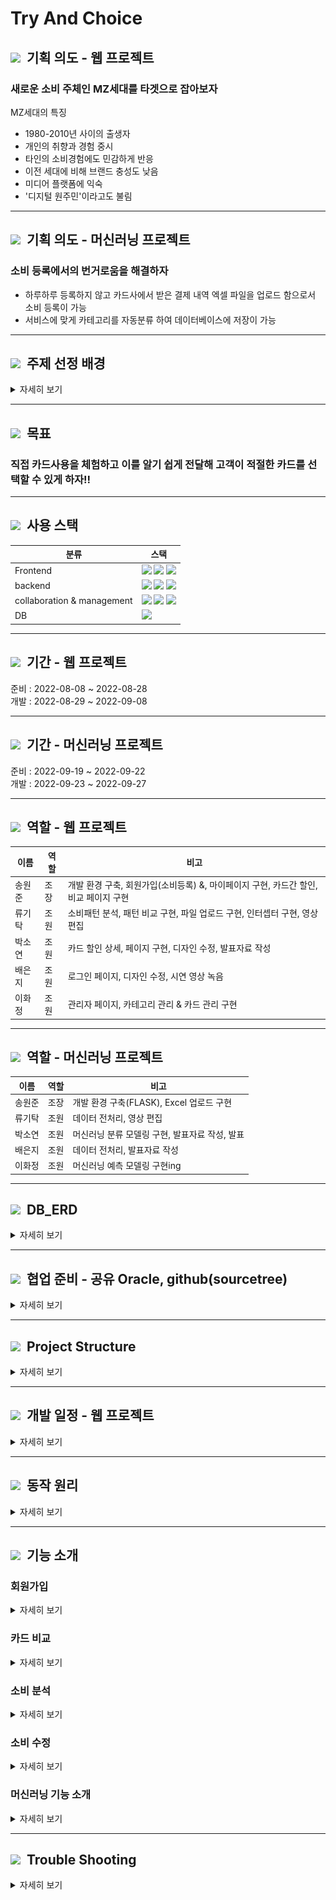 # Try And Choice
<!-- ## <img src="https://cdn-icons-png.flaticon.com/512/4394/4394574.png" width="23"> &nbsp; <strong>목차</strong>
---
1. [기획 의도](#b새로운-소비-주체인-mz세대를-타겟으로-잡아보자b)
2. [주제선정 배경](#img-srchttpscdn-icons-pngflaticoncom51228592859734png-width23-nbspstrong주제-선정-배경strong)
3. [목표](#img-srchttpscdn-icons-pngflaticoncom51232143214721png-width23-nbspstrong목표strong)
4. [사용 스택](#img-srchttpscdn-icons-pngflaticoncom512591591576png-width23-nbspstrong기간strong)
5. [기간](#img-srchttpscdn-icons-pngflaticoncom512591591576png-width23-nbspstrong기간strong)
6. [역할](#img-srchttpscdn-icons-pngflaticoncom51265966596902png-width23-nbspstrong역할strong)
7. [DB_ERD](#img-srchttpscdn-icons-pngflaticoncom512689689319png-width23-nbspstrongdberdstrong)
8. [협업 준비 - 공유 Oracle, github(sourcetree)](#img-srchttpscdn-icons-pngflaticoncom512689689319png-width23-nbspstrong협업-준비---공유-oracle-githubsourcetreestrong)
9. [Project Structure](#img-srchttpscdn-icons-pngflaticoncom512645645979png-width23-nbspstrongproject-structurestrong)
10. [개발 일정](#img-srchttpscdn-icons-pngflaticoncom512771771496png-width23-nbspstrong개발-일정strong)
11. [동작 원리](#img-srchttpscdn-icons-pngflaticoncom512762762620png-width23-nbspstrong동작-원리strong)
12. [기능 소개](#img-srchttpscdn-icons-pngflaticoncom51227252725783png-width23-nbspstrong기능-소개strong)
13. [오류 해결](#img-srchttpscdn-icons-pngflaticoncom512807807241png-width23-nbspstrong오류-해결strong) -->
## <img src="https://cdn-icons-png.flaticon.com/512/1436/1436664.png" width="23"> &nbsp;<strong>기획 의도 - 웹 프로젝트</strong>
### <b>새로운 소비 주체인 MZ세대를 타겟으로 잡아보자</b>
MZ세대의 특징
- 1980-2010년 사이의 출생자
- 개인의 취향과 경험 중시
- 타인의 소비경험에도 민감하게 반응
- 이전 세대에 비해 브랜드 충성도 낮음
- 미디어 플랫폼에 익숙
- '디지털 원주민'이라고도 불림

---
## <img src="https://cdn-icons-png.flaticon.com/512/1436/1436664.png" width="23"> &nbsp;<strong>기획 의도 - 머신러닝 프로젝트</strong>
### <b>소비 등록에서의 번거로움을 해결하자</b>

- 하루하루 등록하지 않고 카드사에서 받은 결제 내역 엑셀 파일을 업로드 함으로서 소비 등록이 가능
- 서비스에 맞게 카테고리를 자동분류 하여 데이터베이스에 저장이 가능

---
## <img src="https://cdn-icons-png.flaticon.com/512/1012/1012248.png" width="23"> &nbsp;<strong>주제 선정 배경</strong>

<details>
  <summary>자세히 보기</summary>


### <b>BNK 부산은행의 부족한 점</b>
![bnkhome](./readme_img/bnkhome.png)<!-- 경로 재지정 필요 -->
- 생애주기별, 고객별 추천 상품을 제안하고 있지만
- 개개인의 라이프 스타일이나 소비 패턴에 딱 맞는 추천은 제공하고 있지 않다

![bnkhome_card](./readme_img/bnkhome_card.png)
<!-- 경로 재지정 필요 -->
- 카드 비교 탭에서 볼 수 있는 화면
- 카드 비교가 가능하지만 텍스트 위주여서 한눈에 알아보긴 어렵다

### <b>타 서비스의 부족한 점</b>
![bnkhome_card_gorilla](./readme_img/bnkhome_card_gorilla.png)
<!-- 경로 재지정 필요 -->
### CARD GORILLA (카드 고릴라)
- 카드 혜택 비교 사이트
- 카드 선호 순위를 중점으로 보여준다
- 카드 비교가 가능하지만 텍스트 위주

</details>

---

## <img src="https://cdn-icons-png.flaticon.com/512/860/860511.png" width="23"> &nbsp;<strong>목표</strong>
### 직접 카드사용을 체험하고 이를 알기 쉽게 전달해 고객이 적절한 카드를 선택할 수 있게 하자!!

---
## <img src="https://cdn-icons-png.flaticon.com/512/2444/2444286.png" width="23"> &nbsp;<strong>사용 스택</strong>

|분류|스택|
|---|---|
|Frontend|<img src="https://img.shields.io/badge/css-1572B6?style=flat-square&logo=css3&logoColor=white"/>&nbsp;<img src="https://img.shields.io/badge/javascript-F7DF1E?style=flat-square&logo=JavaScript&logoColor=black">&nbsp;<img src="https://img.shields.io/badge/bootstrap-7952B3?style=flat-square&logo=Bootstrap&logoColor=white">||
|backend|<img src="https://img.shields.io/badge/Spring-6DB33F?style=flat-square&logo=Spring&logoColor=white"/>&nbsp;<img src="https://img.shields.io/badge/swagger-85EA2D?style=flat-square&logo=Swagger&logoColor=black"/>&nbsp;<img src="https://img.shields.io/badge/flask-000000?style=flat-square&logo=Flask&logoColor=white"/>|spring - 2.7.3|
|collaboration & management|<img src="https://img.shields.io/badge/git-F05032?style=flat-square&logo=Git&logoColor=white"/>&nbsp;<img src="https://img.shields.io/badge/github-181717?style=flat-square&logo=GitHub&logoColor=white"/>&nbsp;<img src="https://img.shields.io/badge/notion-000000?style=flat-square&logo=Notion&logoColor=white">||
|DB|<img src="https://img.shields.io/badge/oracle-F80000?style=flat-square&logo=Oracle&logoColor=white">||
---
## <img src="https://cdn-icons-png.flaticon.com/512/591/591576.png" width="23"> &nbsp;<strong>기간 - 웹 프로젝트</strong>
준비 : 2022-08-08 ~ 2022-08-28<br>
개발 : 2022-08-29 ~ 2022-09-08

---

## <img src="https://cdn-icons-png.flaticon.com/512/591/591576.png" width="23"> &nbsp;<strong>기간 - 머신러닝 프로젝트</strong>
준비 : 2022-09-19 ~ 2022-09-22<br>
개발 : 2022-09-23 ~ 2022-09-27

---
## <img src="https://cdn-icons-png.flaticon.com/512/6596/6596902.png" width="23"> &nbsp;<strong>역할 - 웹 프로젝트</strong>
|이름|역할|비고|
|---|---|---|
|송원준|조장|개발 환경 구축, 회원가입(소비등록) &, 마이페이지 구현, 카드간 할인, 비교 페이지 구현|
|류기탁|조원|소비패턴 분석, 패턴 비교 구현, 파일 업로드 구현, 인터셉터 구현, 영상 편집|
|박소연|조원|카드 할인 상세, 페이지 구현, 디자인 수정, 발표자료 작성|
|배은지|조원|로그인 페이지, 디자인 수정, 시연 영상 녹음|
|이화정|조원|관리자 페이지, 카테고리 관리 & 카드 관리 구현|

---

## <img src="https://cdn-icons-png.flaticon.com/512/6596/6596902.png" width="23"> &nbsp;<strong>역할 - 머신러닝 프로젝트</strong>
|이름|역할|비고|
|---|---|---|
|송원준|조장|개발 환경 구축(FLASK), Excel 업로드 구현|
|류기탁|조원|데이터 전처리, 영상 편집|
|박소연|조원|머신러닝 분류 모델링 구현, 발표자료 작성, 발표|
|배은지|조원|데이터 전처리, 발표자료 작성|
|이화정|조원|머신러닝 예측 모델링 구현ing|

---
## <img src="https://cdn-icons-png.flaticon.com/512/138/138932.png" width="23"> &nbsp;<strong>DB_ERD</strong>

<details>
  <summary>자세히 보기</summary>

![DB_ERD](./readme_img/DB_ERD.png)

</details>

---
## <img src="https://cdn-icons-png.flaticon.com/512/1534/1534938.png" width="23"> &nbsp;<strong>협업 준비 - 공유 Oracle, github(sourcetree)</strong>

<details>
  <summary>자세히 보기</summary>

<img src="https://img.shields.io/badge/oracle-F80000?style=flat-square&logo=Oracle&logoColor=white">

![oracle_cloud](./readme_img/oracle_cloud.png)
<br><br>
<img src="https://img.shields.io/badge/sourcetree-0052CC?style=flat-square&logo=Sourcetree&logoColor=white">

![sourcetree](./readme_img/sourcetree.png)

</details>

---

## <img src="https://cdn-icons-png.flaticon.com/512/645/645979.png" width="23"> &nbsp;<strong>Project Structure</strong>

<details>
  <summary>자세히 보기</summary>

![project_structure](./readme_img/project_structure.png)

</details>

---

## <img src="https://cdn-icons-png.flaticon.com/512/771/771496.png" width="23"> &nbsp;<strong>개발 일정 - 웹 프로젝트</strong>

<details>
  <summary>자세히 보기</summary>

![schedule](./readme_img/schedule.png)

---

## <img src="https://cdn-icons-png.flaticon.com/512/771/771496.png" width="23"> &nbsp;<strong>개발 일정 - 머신러닝 프로젝트</strong>

![schedule2](./readme_img/schedule2.png)

</details>

---

## <img src="https://cdn-icons-png.flaticon.com/512/675/675780.png" width="23"> &nbsp;<strong>동작 원리</strong>

<details>
  <summary>자세히 보기</summary>

![principle](./readme_img/principle.png)

---


## <img src="https://cdn-icons-png.flaticon.com/512/675/675780.png" width="23"> &nbsp;<strong>동작 원리</strong>

![principle](./readme_img/principle2.png)

</details>

---

## <img src="https://cdn-icons-png.flaticon.com/512/824/824956.png" width="23"> &nbsp;<strong>기능 소개</strong>
### <b>회원가입</b>

<details>
  <summary>자세히 보기</summary>
1. 개인 정보 등록

![membership1](./readme_img/membership1.png)

2. 카드 정보 등록
- 사용할 카드를 선택

![membership2](./readme_img/membership2.png)


3. 회원 가입 완료 후 소비 정도 입력 창 클릭!

![membership3](./readme_img/membership3.png)

4. 달력에 소비 내역 자유롭게 입력 가능

![membership4](./readme_img/membership4.gif)

</details>

### <b>카드 비교</b>

<details>
  <summary>자세히 보기</summary>
CARD 클릭

![header_card](./readme_img/header_card.png)


1. 체험할 카드 선택하기
- 메인화면에서 체험해보고 싶은 카드 클릭

![card0](./readme_img/card0.png)


2. 선택한 카드 체험하기
- 체험해보고자 하는 카드의 정보와 본인의 소비 내역 간략히 소개

![card1](./readme_img/card1.png)


3. 선택한 카드와 내 카드 비교 체험하기
- 체험해보고자 하는 카드와 내가 사용중인 카드를 유형별로 비교하여 장 단점을 시각화하여 한눈에 알 수 있게끔 해준다.

![card2](./readme_img/card2.png)

- 시현 영상

![card3](./readme_img/card3.gif)

</details>

### <b>소비 분석</b>

<details>
  <summary>자세히 보기</summary>

ANALYSE 클릭

![header_analysis](./readme_img/header_analysis.png)


1. 유형별, 일별 분석 보기
- 본인의 소비 유형별 분석을 파이 차트로 보여주고,
일별 소비를 라인 차트로 보여준다. 

![analysis1](./readme_img/analysis1.png)


2. 동년배들과의 소비 유형 비교
- 왼쪽 소비 유형별 분석 클릭시 동년배들과의 소비 유형을 한눈에 알아 볼 수 있게 나타냈다.

![analysis2](./readme_img/analysis2.png)


3. 동년배들과의 일별 소비 비교
- 오른쪽 일별 분석 클릭시 동년배들과 일별 소비를 비교하여 간단하게 나타내었다.

![analysis3](./readme_img/analysis3.png)

- 시현 영상

![analysis4](./readme_img/analysis4.gif)

</details>

### <b>소비 수정</b>
<details>
  <summary>자세히 보기</summary>

MYPAGE 클릭

![header_mypage](./readme_img/header_mypage.png)
\\

1. 캘린더 내에서 소비 내역 실시간 수정 가능

![calender1](./readme_img/calender1.png)

</details>

### <b>머신러닝 기능 소개</b>

<details>
  <summary>자세히 보기</summary>

- 엑셀파일 등록하면 카테고리를 머신러닝 기반으로 분류 후 데이터베이스에 저장


![table](./readme_img/table.gif)

</details>

---

## <img src="https://cdn-icons-png.flaticon.com/512/4329/4329979.png" width="23"> &nbsp;<strong>Trouble Shooting</strong>
<details>
  <summary>자세히 보기</summary>

![resolved_error](./readme_img/resolved_error.png)

</details>


